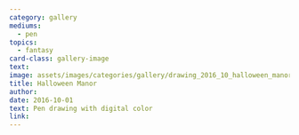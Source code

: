 ```yaml
---
category: gallery
mediums:
  - pen
topics:
  - fantasy
card-class: gallery-image
text:
image: assets/images/categories/gallery/drawing_2016_10_halloween_manor.jpg
title: Halloween Manor
author:
date: 2016-10-01
text: Pen drawing with digital color
link:
---
```

